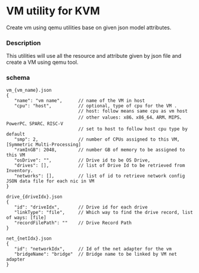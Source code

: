 # VM utility for KVM
Create vm using qemu utilities base on given json model attributes.

### Description
This utilities will use all the resource and attribute given by json file and create a VM using qemu tool.

### schema
 ```jsonc
vm_{vm_name}.json
{
    "name": "vm name",      // name of the VM in host
    "cpu": "host",          // optional, type of cpu for the VM .
                            // host: follow means same cpu as vm host
                            // other values: x86、x86_64、ARM、MIPS、PowerPC、SPARC、RISC-V
                            // set to host to follow host cpu type by default
    "smp": 2,               // number of CPUs assigned to this VM, [Symmetric Multi-Processing]
    "ramInGB": 2048,        // number GB of memory to be assigned to this VM
    "osDrive": "",          // Drive id to be OS Drive, 
    "drives": [],           // list of Drive Id to be retrieved from Inventory.
    "networks": [],         // list of id to retrieve network config JSON data file for each nic in VM
}

drive_{driveIdx}.json
{
    "id": "driveIdx",       // Drive id for each drive
    "linkType": "file",     // Which way to find the drive record, list of ways: [file]
    "recordFilePath": ""    // Drive Record Path
}

net_{netIdx}.json
{
    "id": "networkIdx",     // Id of the net adapter for the vm
    "bridgeName": "bridge"  // Bridge name to be linked by VM net adapter
}
 ```